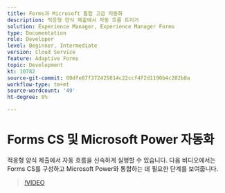 ```yaml
---
title: Forms과 Microsoft 통합 고급 자동화
description: 적응형 양식 제출에서 자동 흐름 트리거
solution: Experience Manager, Experience Manager Forms
type: Documentation
role: Developer
level: Beginner, Intermediate
version: Cloud Service
feature: Adaptive Forms
topic: Development
kt: 10782
source-git-commit: 80dfe87f372425014c22ccf4f2d1190b4c202b8a
workflow-type: tm+mt
source-wordcount: '49'
ht-degree: 0%

---
```


# Forms CS 및 Microsoft Power 자동화

적응형 양식 제출에서 자동 흐름을 신속하게 실행할 수 있습니다. 다음 비디오에서는 Forms CS를 구성하고 Microsoft Power와 통합하는 데 필요한 단계를 보여줍니다.

>[!VIDEO](https://video.tv.adobe.com/v/345675/?quality=9&learn=on)

